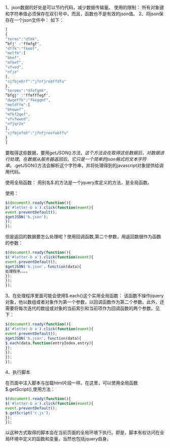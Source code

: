 1、json数据的好处是可以节约代码，减少数据传输量。
   使用的限制：
   所有对象键和字符串值必须保存在双引号中，而且，函数也不是有效的json值。
 2、将json保存在一个json文件中：
如下：
```js
[
{
"terms":"dfmk",
”bfj" :"ffmfgf",
"dffk":"fkemf",
"melfm":[
"bhef",
"mfkef",
"vfved",
"nfje"
],
"sjfbjebrf":"jfnfjrebffdfu"
},
"terems":"dfefgmk",
”bfgj" :"ffmfffegf",
"dwqeffk":"fkegqmf",
"meldffm":[
"bhewef",
"mfkf2qef",
"vfvfwwed",
"nfjqr2e"
],
"sjfbjefeb":"jfnfjreefwbffu"
}
]
```
要取得这些数据，要用$getJSON()方法，这个方法会在取得这些数据后，对数据进行处理。在数据从服务器返回后，它只是一个简单的json格式的文本字符串。$.getJSON()方法会解析这个字符串，并将处理得到的javascript对象提供给调用代码。

使用全局函数：
用别名$.的方法是一个jquery库定义的方法，是全局函数。

使用：
```js
$(document).ready(function(){
$('#letter-b a').click(function(event){
event.preventDefault();
$getJSON('b.json');
});
});
```
但是返回的数据要怎么处理呢？使用回调函数,第二个参数，用返回数据作为函数的参数：
```js
$(document).ready(function(){
$('#letter-b a').click(function(event){
event.preventDefault();
$getJSON('b.json'，function(data){
处理程序。。。。
});
});
});
```

3、在处理程序里面可能会使用$.each()这个实用全局函数：
该函数不操作jquery对象，他以数组或者对象作为第一个参数，以回调函数作为第二个参数。此外，还需要将每次迭代的数组或对象的当前索引和当前项作为回调函数的两个参数。见下：
```js
$(document).ready(function(){
$('#letter-b a').click(function(event){
event.preventDefault();
$getJSON('b.json'，function(data){
$.each(data,function(entryIndex,entry){
});
});
});
});
```

4、执行脚本

在页面中注入脚本与加载html片段一样。在这里，可以使用全局函数$.getScript(),使用方法：
```js
$(document).ready(function(){
$('#letter-b a').click(function(event){
event.preventDefault();
$.getScript('c.js');
});
});
```
以这种方式取得的脚本会在当前页面的全局环境下执行。即是，脚本有权访问在全局环境中定义的函数和变量，当然也包括jquery自身。
